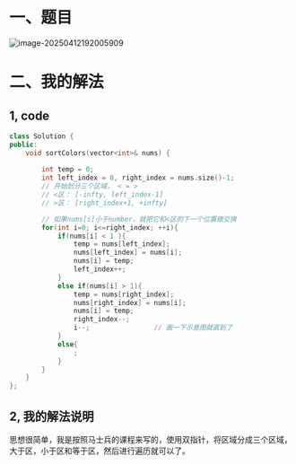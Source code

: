 # 一、题目

![image-20250412192005909](Image/image-20250412192005909.png)

# 二、我的解法

## 1, code

```cpp
class Solution {
public:
    void sortColors(vector<int>& nums) {
        
        int temp = 0;
        int left_index = 0, right_index = nums.size()-1;
        // 开始划分三个区域， < = >
        // <区： [-infty, left_index-1]
        // >区： [right_index+1, +infty]

        // 如果nums[i]小于number，就把它和<区的下一个位置做交换
        for(int i=0; i<=right_index; ++i){
            if(nums[i] < 1 ){
                temp = nums[left_index];
                nums[left_index] = nums[i];
                nums[i] = temp;
                left_index++;
            }
            else if(nums[i] > 1){
                temp = nums[right_index];
                nums[right_index] = nums[i];
                nums[i] = temp;
                right_index--;
                i--;                // 画一下示意图就直到了
            }
            else{ 
                ;
            }
        }
    }
};
```

## 2, 我的解法说明

思想很简单，我是按照马士兵的课程来写的，使用双指针，将区域分成三个区域，大于区，小于区和等于区，然后进行遍历就可以了。


